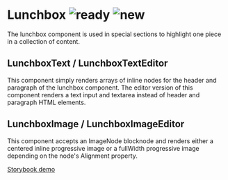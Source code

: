 # Lunchbox ![ready](status-images/ready.svg) ![new](status-images/new.svg)

The lunchbox component is used in special sections to highlight one piece in a collection of content.

## LunchboxText / LunchboxTextEditor

This component simply renders arrays of inline nodes for the header and paragraph of the lunchbox component. The editor version of this component renders a text input and textarea instead of header and paragraph HTML elements.

## LunchboxImage / LunchboxImageEditor

This component accepts an ImageNode blocknode and renders either a centered inline progressive image or a fullWidth progressive image depending on the node's Alignment property.

[Storybook demo](http://localhost:8001/?selectedKind=Lunchbox)

<!-- STORY -->
